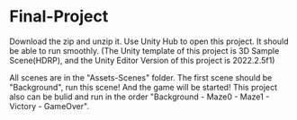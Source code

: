 # Final-Project
Download the zip and unzip it. Use Unity Hub to open this project. It should be able to run smoothly.
(The Unity template of this project is 3D Sample Scene(HDRP), and the Unity Editor Version of this project is 2022.2.5f1)

All scenes are in the "Assets-Scenes" folder. The first scene should be "Background", run this scene! And the game will be started! 
This project also can be bulid and run in the order "Background - Maze0 - Maze1 - Victory - GameOver".
